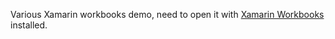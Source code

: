 Various Xamarin workbooks demo, need to open it with [Xamarin Workbooks](https://developer.xamarin.com/guides/cross-platform/workbooks/) installed.